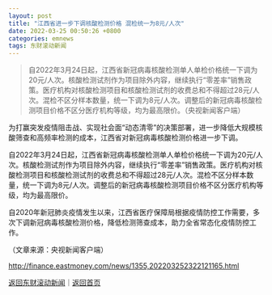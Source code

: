 ```yaml
---
layout: post
title: "江西省进一步下调核酸检测价格 混检统一为8元/人次"
date: 2022-03-25 00:50:26 +0800
categories: emnews
tags: 东财滚动新闻
---
```

> 自2022年3月24日起，江西省新冠病毒核酸检测单人单检价格统一下调为20元/人次。核酸检测试剂作为项目除外内容，继续执行“零差率”销售政策。医疗机构对核酸检测项目和核酸检测试剂的收费总和不得超过28元/人次。混检不区分样本数量，统一下调为8元/人次。调整后的新冠病毒核酸检测项目价格不区分医疗机构等级，均为最高限价。（央视新闻客户端）

<p>为打赢突发疫情阻击战、实现社会面“动态清零”的决策部署，进一步降低大规模核酸筛查和高频率检测的成本，江西省对新冠病毒核酸检测价格进一步下调。</p>
 <p>自2022年3月24日起，江西省新冠病毒核酸检测单人单检价格统一下调为20元/人次。核酸检测试剂作为项目除外内容，继续执行“零差率”销售政策。医疗机构对核酸检测项目和核酸检测试剂的收费总和不得超过28元/人次。混检不区分样本数量，统一下调为8元/人次。调整后的新冠病毒核酸检测项目价格不区分医疗机构等级，均为最高限价。</p>
 <p>自2020年新冠肺炎疫情发生以来，江西省医疗保障局根据疫情防控工作需要，多次下调新冠病毒核酸检测价格，降低检测筛查成本，助力全省常态化疫情防控工作。</p><p class="em_media">（文章来源：央视新闻客户端）</p>

<http://finance.eastmoney.com/news/1355,202203252322121165.html>

[返回东财滚动新闻](//finews.withounder.com/emnews/)｜[返回首页](//finews.withounder.com/)
